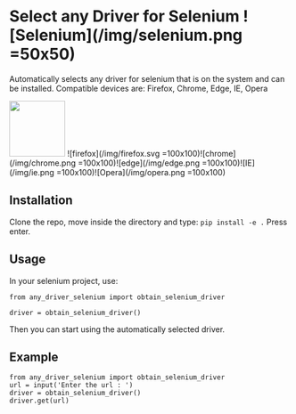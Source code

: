 # Select any Driver for Selenium ![Selenium](/img/selenium.png =50x50)
Automatically selects any driver for selenium that is on the system and can be installed.
Compatible devices are: Firefox, Chrome, Edge, IE, Opera

<img src="/img/firefox.svg =100x100" width="100" height="100">
![firefox](/img/firefox.svg =100x100)![chrome](/img/chrome.png =100x100)![edge](/img/edge.png =100x100)![IE](/img/ie.png =100x100)![Opera](/img/opera.png =100x100)

## Installation
Clone the repo, move inside the directory and type:
`pip install -e .`
Press enter.

## Usage
In your selenium project, use:
```
from any_driver_selenium import obtain_selenium_driver

driver = obtain_selenium_driver()
```

Then you can start using the automatically selected driver.

## Example

```
from any_driver_selenium import obtain_selenium_driver
url = input('Enter the url : ')
driver = obtain_selenium_driver()
driver.get(url)
```